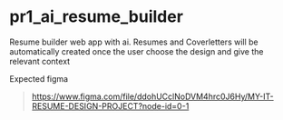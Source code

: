 # pr1_ai_resume_builder
Resume builder web app with ai. Resumes and Coverletters will be automatically created once the user choose the design and give the relevant context

Expected figma
> https://www.figma.com/file/ddohUCclNoDVM4hrc0J6Hy/MY-IT-RESUME-DESIGN-PROJECT?node-id=0-1
